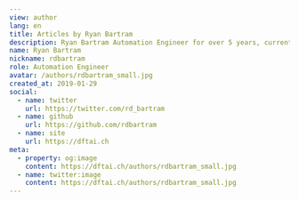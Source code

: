 ```yaml
---
view: author
lang: en
title: Articles by Ryan Bartram
description: Ryan Bartram Automation Engineer for over 5 years, currently at itnetX specializing in Modern Cloud on Azure.
name: Ryan Bartram
nickname: rdbartram
role: Automation Engineer
avatar: /authors/rdbartram_small.jpg
created_at: 2019-01-29
social:
  - name: twitter
    url: https://twitter.com/rd_bartram
  - name: github
    url: https://github.com/rdbartram
  - name: site
    url: https://dftai.ch
meta:
  - property: og:image
    content: https://dftai.ch/authors/rdbartram_small.jpg
  - name: twitter:image
    content: https://dftai.ch/authors/rdbartram_small.jpg
---
```

